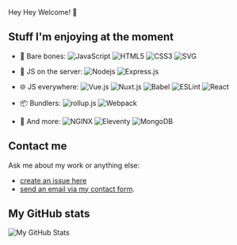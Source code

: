 Hey Hey Welcome! 👋

## Stuff I'm enjoying at the moment

* 🦴 Bare bones:
![JavaScript](https://img.shields.io/badge/-JavaScript-F7DF1E?style=flat-square&logo=javascript&logoColor=000000&labelColor=%23F7DF1E&color=%23000000)
![HTML5](https://img.shields.io/badge/-HTML-%23E44D27?style=flat-square&logo=html5&logoColor=ffffff)
![CSS3](https://img.shields.io/badge/-CSS-%231572B6?style=flat-square&logo=css3)
![SVG](https://img.shields.io/badge/-SVG-%23FFB13B?logoColor=%23ffffff&style=flat-square&logo=SVG)

* 🤖 JS on the server:
![Nodejs](https://img.shields.io/badge/-Nodejs-339933?logoColor=%23ffffff&style=flat-square&logo=Node.js)
![Express.js](https://img.shields.io/badge/-Express.js-000000?logoColor=%23ffffff&style=flat-square)
* 🌐 JS everywhere:
![Vue.js](https://img.shields.io/badge/-Vue.js-4FC08D?logoColor=%23ffffff&style=flat-square&logo=Vue.js)
![Nuxt.js](https://img.shields.io/badge/-Nuxt.js-00C58E?logoColor=%23ffffff&style=flat-square&logo=Nuxt.js)
![Babel](https://img.shields.io/badge/-Babel-F9DC3E?labelColor=%23F9DC3E&logoColor=000000&color=000000&style=flat-square&logo=Babel)
![ESLint](https://img.shields.io/badge/-ESLint-4B32C3?logoColor=%23ffffff&style=flat-square&logo=ESLint)
![React](https://img.shields.io/badge/-React-61DAFB?logoColor=%23000000&style=flat-square&logo=React)
* 📦 Bundlers:
![rollup.js](https://img.shields.io/badge/-rollup.js-EC4A3F?logoColor=%23ffffff&logo=rollup.js&style=flat-square)
![Webpack](https://img.shields.io/badge/-Webpack-8DD6F9?logoColor=%23000000&logo=Webpack&style=flat-square)
* 👯 And more:
![NGINX](https://img.shields.io/badge/-NGINX-269539?logoColor=%23ffffff&logo=NGINX&style=flat-square)
![Eleventy](https://img.shields.io/badge/-Eleventy-000000?style=flat-square&logo=Eleventy)
![MongoDB](https://img.shields.io/badge/-MongoDB-47A248?logoColor=%23ffffff&logo=MongoDB&style=flat-square)

## Contact me

Ask me about my work or anything else:

* [create an issue here](https://github.com/kswedberg/kswedberg/issues/new)
* [send an email via my contact form](https://karlswedberg.com/contact).

## My GitHub stats

![My GitHub Stats](https://github-readme-stats.vercel.app/api?username=kswedberg&hide=issues&show_icons=true&hide_title=true)
<!--
**kswedberg/kswedberg** is a ✨ _special_ ✨ repository because its `README.md` (this file) appears on your GitHub profile.

Here are some ideas to get you started:

- 🔭 I’m currently working on ...
- 🌱 I’m currently learning ...
- 👯 I’m looking to collaborate on ...
- 🤔 I’m looking for help with ...
- 💬 Ask me about ...
- 📫 How to reach me: ...
- 😄 Pronouns: ...
- ⚡ Fun fact: ...
-->
